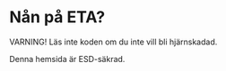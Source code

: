 # Nån på ETA?

VARNING! Läs inte koden om du inte vill bli hjärnskadad.

Denna hemsida är ESD-säkrad.
